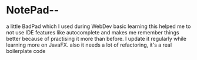 # NotePad--

a little BadPad which I used during WebDev basic learning 
this helped me to not use IDE features like autocomplete
and makes me remember things better because of practising it
more than before.
I update it regularly while learning more on JavaFX.
also it needs a lot of refactoring, it's a real boilerplate code
